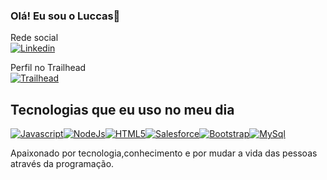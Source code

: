 ### Olá! Eu sou o Luccas👋

Rede social
<br/>
[![Linkedin](https://img.shields.io/badge/LinkedIn-0077B5?style=for-the-badge&logo=linkedin&logoColor=white)](https://www.linkedin.com/in/luccas-bezerra-23822b20a/)

Perfil no Trailhead
<br/>
[![Trailhead](https://img.shields.io/badge/Salesforce-00A1E0?style=for-the-badge&logo=Salesforce&logoColor=white)](https://trailblazer.me/id/llima39)


## Tecnologias que eu uso no meu dia


[![Javascript](https://img.shields.io/badge/JavaScript-323330?style=for-the-badge&logo=javascript&logoColor=F7DF1E)]()[![NodeJs](https://img.shields.io/badge/Node.js-43853D?style=for-the-badge&logo=node.js&logoColor=white)]()[![HTML5](https://img.shields.io/badge/HTML5-E34F26?style=for-the-badge&logo=html5&logoColor=white)]()[![Salesforce](https://img.shields.io/badge/Salesforce-00A1E0?style=for-the-badge&logo=Salesforce&logoColor=white)]()[![Bootstrap](https://img.shields.io/badge/Bootstrap-563D7C?style=for-the-badge&logo=bootstrap&logoColor=white)]()[![MySql](https://img.shields.io/badge/MySQL-00000F?style=for-the-badge&logo=mysql&logoColor=white)]()
<br/>

Apaixonado por tecnologia,conhecimento e por mudar a vida das pessoas através da programação.





